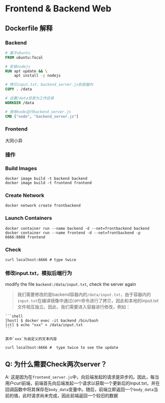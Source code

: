 # Frontend & Backend Web

## Dockerfile 解释

### Backend

```Dockerfile
# 基于ubuntu
FROM ubuntu:focal

# 安装nodejs
RUN apt update && \
    apt install -y nodejs

# 拷贝input.txt，backend_server.js到容器内
COPY . /data

# 设置/data目录为工作目录
WORKDIR /data

# 使用node运行backend_server.js
CMD ["node", "backend_server.js"]

```

### Frontend

大同小异

### 操作

### Build Images

```shell
docker image build -t backend backend
docker image build -t frontend frontend
```

### Create Network

```shell
docker network create frontbackend
```

### Launch Containers

```shell
docker container run --name backend -d --net=frontbackend backend
docker container run --name frontend -d --net=frontbackend -p 6666:8888 frontend
```

### Check

```shell
curl localhost:6666 # type twice
```

### 修改input.txt，模拟后端行为

modify the file `backend:/data/input.txt`, check the server again

> 我们需要修改的是backend容器内的`/data/input.txt`，由于容器内的`input.txt`在编译镜像中通过`COPY`命令进行了拷贝，因此和本地的input.txt文件相互独立。因此，我们需要进入容器进行修改，例如：

    ```shell
    [host] $ docker exec -it backend /bin/bash
    [ct] $ echo "xxx" > /data/input.txt
    ```

    其中`xxx`为自定义的文本内容

```shell
curl localhost:6666 #  type twice to see the update
```

## Q: 为什么需要Check两次server？

A: 这是因为在`frontend_server.js`中，向后端发起的请求是异步的。因此，每当用户curl前端，前端首先向后端发起一个请求以获取一个更新后的input.txt，并在回调函数中将其保存在`body_data`变量中。随后，前端立即返回一个`body_data`当前的值，此时请求尚未完成，因此前端返回一个较旧的数据

